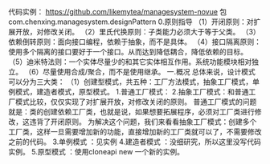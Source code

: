 代码实例：
https://github.com/likemytea/managesystem-novue
包 com.chenxing.managesystem.designPattern
0.原则指导
（1）开闭原则：对扩展开放，对修改关闭。
（2）里氏代换原则：子类能力必须大于等于父类。
（3）依赖倒转原则：面向接口编程，依赖于抽象，而不是具体。
（4）接口隔离原则：使用多个隔离的接口要好于一个接口。从而达到降低耦合，降低依赖的目标。
（5）迪米特法则：一个实体尽量少的和其它实体相互作用。系统功能模块相对独立。
（6）尽量使用合成/聚合，而不是使用继承。
一.概况
总体来说，设计模式可以分为三大类：
（1）创建型模式，共五种：工厂方法模式，抽象工厂模式，单例模式，建造者模式，原型模式。
1.普通工厂模式：
2.抽象工厂模式：和普通工厂模式比较，仅仅实现了对扩展开放，对修改关闭的原则。
      普通工厂模式的问题就是：类的创建依赖工厂类，也就是说，如果想要拓展程序，必须对工厂类进行修改，这违背了开闭原则。
      为解决这个问题，我们来看看抽象工厂模式：创建多个工厂类，这样一旦需要增加新的功能，直接增加新的工厂类就可以了，不需要修改之前的代码。
3.单例模式        ：见实例
4.建造者模式    ：没细研究，所以这里没写代码实例。
5.原型模式        ：使用cloneapi new 一个新的实例。